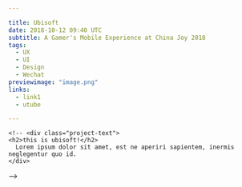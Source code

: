```yaml
---

title: Ubisoft
date: 2018-10-12 09:40 UTC
subtitle: A Gamer's Mobile Experience at China Joy 2018
tags:
  - UX
  - UI
  - Design
  - Wechat
previewimage: "image.png"
links:
  - link1
  - utube

---
```


  <div class="project-container">

    <!-- <div class="project-text">
    <h2>this is ubisoft!</h2>
      Lorem ipsum dolor sit amet, est ne aperiri sapientem, inermis neglegentur quo id.
    </div>
 -->
  </div>


